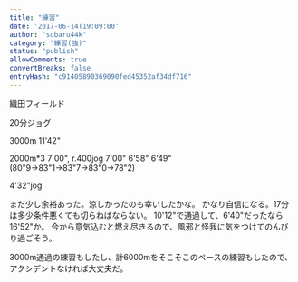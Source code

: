 ```yaml
---
title: "練習"
date: '2017-06-14T19:09:00'
author: "subaru44k"
category: "練習(強)"
status: "publish"
allowComments: true
convertBreaks: false
entryHash: "c91405890369090fed45352af34df716"
---
```

織田フィールド

20分ジョグ

3000m
11'42"

2000m*3 7'00", r.400jog
7'00"
6'58"
6'49"(80"9→83"1→83"7→83"0→78"2)

4'32"jog

まだ少し余裕あった。涼しかったのも幸いしたかな。
かなり自信になる。17分は多少条件悪くても切らねばならない。
10'12"で通過して、6'40"だったなら16'52"か。
今から意気込むと燃え尽きるので、風邪と怪我に気をつけてのんびり過ごそう。

3000m通過の練習もしたし、計6000mをそこそこのペースの練習もしたので、アクシデントなければ大丈夫だ。
